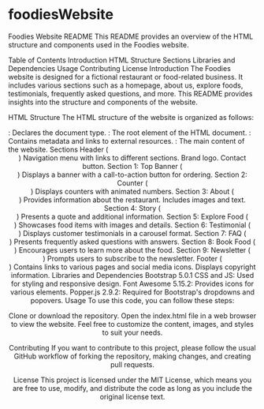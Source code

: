   # foodiesWebsite
  Foodies Website README
This README provides an overview of the HTML structure and components used in the Foodies website.

Table of Contents
Introduction
HTML Structure
Sections
Libraries and Dependencies
Usage
Contributing
License
Introduction
The Foodies website is designed for a fictional restaurant or food-related business. It includes various sections such as a homepage, about us, explore foods, testimonials, frequently asked questions, and more. This README provides insights into the structure and components of the website.

HTML Structure
The HTML structure of the website is organized as follows:

<!DOCTYPE html>: Declares the document type.
<html>: The root element of the HTML document.
<head>: Contains metadata and links to external resources.
<body>: The main content of the website.
Sections
Header (<header>)
Navigation menu with links to different sections.
Brand logo.
Contact button.
Section 1: Top Banner (<section id="home">)
Displays a banner with a call-to-action button for ordering.
Section 2: Counter (<section id="counter">)
Displays counters with animated numbers.
Section 3: About (<section id="about">)
Provides information about the restaurant.
Includes images and text.
Section 4: Story (<section id="story">)
Presents a quote and additional information.
Section 5: Explore Food (<section id="explore-food">)
Showcases food items with images and details.
Section 6: Testimonial (<section id="testimonial">)
Displays customer testimonials in a carousel format.
Section 7: FAQ (<section id="faq">)
Presents frequently asked questions with answers.
Section 8: Book Food (<section id="book-food">)
Encourages users to learn more about the food.
Section 9: Newsletter (<section id="newslettar">)
Prompts users to subscribe to the newsletter.
Footer (<footer id="footer">)
Contains links to various pages and social media icons.
Displays copyright information.
Libraries and Dependencies
Bootstrap 5.0.1 CSS and JS: Used for styling and responsive design.
Font Awesome 5.15.2: Provides icons for various elements.
Popper.js 2.9.2: Required for Bootstrap's dropdowns and popovers.
Usage
To use this code, you can follow these steps:

Clone or download the repository.
Open the index.html file in a web browser to view the website.
Feel free to customize the content, images, and styles to suit your needs.

Contributing
If you want to contribute to this project, please follow the usual GitHub workflow of forking the repository, making changes, and creating pull requests.

License
This project is licensed under the MIT License, which means you are free to use, modify, and distribute the code as long as you include the original license text.




